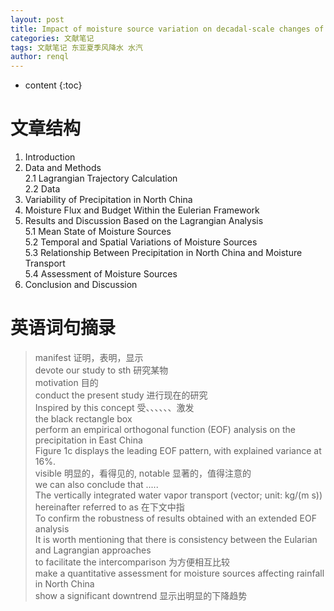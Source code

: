 ```yaml
---
layout: post
title: Impact of moisture source variation on decadal-scale changes of precipitation in North China from 1951 to 2010
categories: 文献笔记
tags: 文献笔记 东亚夏季风降水 水汽
author: renql
---
```


* content
{:toc}

# 文章结构
1. Introduction
2. Data and Methods  
	2.1 Lagrangian Trajectory Calculation  
	2.2 Data
3. Variability of Precipitation in North China
4. Moisture Flux and Budget Within the Eulerian Framework
5. Results and Discussion Based on the Lagrangian Analysis   
	5.1 Mean State of Moisture Sources   
	5.2 Temporal and Spatial Variations of Moisture Sources  
	5.3 Relationship Between Precipitation in North China and Moisture Transport  
	5.4 Assessment of Moisture Sources  
6. Conclusion and Discussion 




# 英语词句摘录
> manifest 证明，表明，显示   
> devote our study to sth 研究某物  
> motivation 目的   
> conduct the present study 进行现在的研究    
> Inspired by this concept 受、、、、、、激发   
> the black rectangle box   
> perform an empirical orthogonal function (EOF) analysis on the precipitation in East China  
> Figure 1c displays the leading EOF pattern, with explained variance at 16%.   
> visible 明显的，看得见的, notable 显著的，值得注意的   
> we can also conclude that .....    
> The vertically integrated water vapor transport (vector; unit: kg/(m s))   
> hereinafter referred to as 在下文中指   
> To confirm the robustness of results obtained with an extended EOF analysis  
> It is worth mentioning that there is consistency between the Eularian and Lagrangian approaches  
> to facilitate the intercomparison 为方便相互比较   
> make a quantitative assessment for moisture sources affecting rainfall in North China   
> show a significant downtrend 显示出明显的下降趋势  
> 

